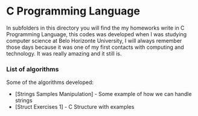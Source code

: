 # C Programming Language

In subfolders in this directory you will find the my homeworks write in C Programming Language, this codes was developed when I was studying computer science at Belo Horizonte University, I will always remember those days because it was one of my first contacts with computing and technology. It was really amazing and it still is.


### List of algorithms

Some of the algorithms developed:

* [Strings Samples Manipulation] - Some example of how we can handle strings
* [Struct Exercises 1] - C Structure with examples

